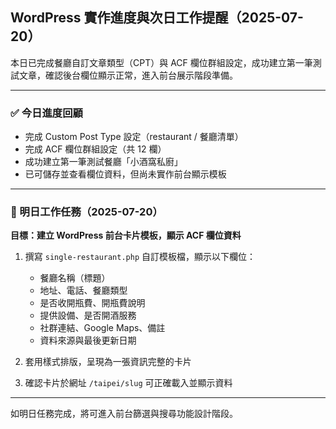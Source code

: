 ## WordPress 實作進度與次日工作提醒（2025-07-20）

本日已完成餐廳自訂文章類型（CPT）與 ACF 欄位群組設定，成功建立第一筆測試文章，確認後台欄位顯示正常，進入前台展示階段準備。

---

### ✅ 今日進度回顧

* 完成 Custom Post Type 設定（restaurant / 餐廳清單）
* 完成 ACF 欄位群組設定（共 12 欄）
* 成功建立第一筆測試餐廳「小酒窩私廚」
* 已可儲存並查看欄位資料，但尚未實作前台顯示模板

---

### 📌 明日工作任務（2025-07-20）

**目標：建立 WordPress 前台卡片模板，顯示 ACF 欄位資料**

1. 撰寫 `single-restaurant.php` 自訂模板檔，顯示以下欄位：

   * 餐廳名稱（標題）
   * 地址、電話、餐廳類型
   * 是否收開瓶費、開瓶費說明
   * 提供設備、是否開酒服務
   * 社群連結、Google Maps、備註
   * 資料來源與最後更新日期

2. 套用樣式排版，呈現為一張資訊完整的卡片

3. 確認卡片於網址 `/taipei/slug` 可正確載入並顯示資料

---

如明日任務完成，將可進入前台篩選與搜尋功能設計階段。
